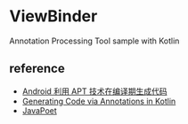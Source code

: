 # ViewBinder
Annotation Processing Tool sample with Kotlin

## reference
- [Android 利用 APT 技术在编译期生成代码](https://brucezz.itscoder.com/use-apt-in-android)
- [Generating Code via Annotations in Kotlin](https://willowtreeapps.com/ideas/generating-code-via-annotations-in-kotlin)
- [JavaPoet](https://github.com/square/javapoet)
